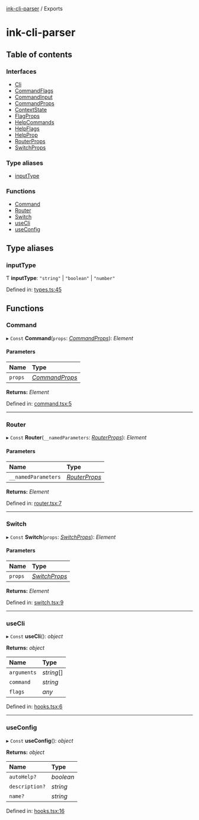[ink-cli-parser](README.md) / Exports

# ink-cli-parser

## Table of contents

### Interfaces

- [Cli](interfaces/cli.md)
- [CommandFlags](interfaces/commandflags.md)
- [CommandInput](interfaces/commandinput.md)
- [CommandProps](interfaces/commandprops.md)
- [ContextState](interfaces/contextstate.md)
- [FlagProps](interfaces/flagprops.md)
- [HelpCommands](interfaces/helpcommands.md)
- [HelpFlags](interfaces/helpflags.md)
- [HelpProp](interfaces/helpprop.md)
- [RouterProps](interfaces/routerprops.md)
- [SwitchProps](interfaces/switchprops.md)

### Type aliases

- [inputType](modules.md#inputtype)

### Functions

- [Command](modules.md#command)
- [Router](modules.md#router)
- [Switch](modules.md#switch)
- [useCli](modules.md#usecli)
- [useConfig](modules.md#useconfig)

## Type aliases

### inputType

Ƭ **inputType**: `"string"` \| `"boolean"` \| `"number"`

Defined in:
[types.ts:45](https://github.com/Souvikns/ink-cli-parser/blob/e7f88e8/lib/types.ts#L45)

## Functions

### Command

▸ `Const` **Command**(`props`: [_CommandProps_](interfaces/commandprops.md)):
_Element_

#### Parameters

| Name    | Type                                         |
| :------ | :------------------------------------------- |
| `props` | [_CommandProps_](interfaces/commandprops.md) |

**Returns:** _Element_

Defined in:
[command.tsx:5](https://github.com/Souvikns/ink-cli-parser/blob/e7f88e8/lib/command.tsx#L5)

---

### Router

▸ `Const` **Router**(`__namedParameters`:
[_RouterProps_](interfaces/routerprops.md)): _Element_

#### Parameters

| Name                | Type                                       |
| :------------------ | :----------------------------------------- |
| `__namedParameters` | [_RouterProps_](interfaces/routerprops.md) |

**Returns:** _Element_

Defined in:
[router.tsx:7](https://github.com/Souvikns/ink-cli-parser/blob/e7f88e8/lib/router.tsx#L7)

---

### Switch

▸ `Const` **Switch**(`props`: [_SwitchProps_](interfaces/switchprops.md)):
_Element_

#### Parameters

| Name    | Type                                       |
| :------ | :----------------------------------------- |
| `props` | [_SwitchProps_](interfaces/switchprops.md) |

**Returns:** _Element_

Defined in:
[switch.tsx:9](https://github.com/Souvikns/ink-cli-parser/blob/e7f88e8/lib/switch.tsx#L9)

---

### useCli

▸ `Const` **useCli**(): _object_

**Returns:** _object_

| Name        | Type       |
| :---------- | :--------- |
| `arguments` | _string_[] |
| `command`   | _string_   |
| `flags`     | _any_      |

Defined in:
[hooks.tsx:6](https://github.com/Souvikns/ink-cli-parser/blob/e7f88e8/lib/hooks.tsx#L6)

---

### useConfig

▸ `Const` **useConfig**(): _object_

**Returns:** _object_

| Name           | Type      |
| :------------- | :-------- |
| `autoHelp?`    | _boolean_ |
| `description?` | _string_  |
| `name?`        | _string_  |

Defined in:
[hooks.tsx:16](https://github.com/Souvikns/ink-cli-parser/blob/e7f88e8/lib/hooks.tsx#L16)
